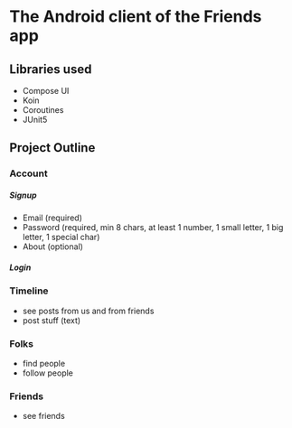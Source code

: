 # The Android client of the Friends app

## Libraries used
- Compose UI
- Koin
- Coroutines
- JUnit5

## Project Outline

### Account

##### Signup
- Email (required)
- Password (required, min 8 chars, at least 1 number, 1 small letter, 1 big letter, 1 special char)
- About (optional)

##### Login

### Timeline
- see posts from us and from friends
- post stuff (text)

### Folks
- find people
- follow people

### Friends
- see friends